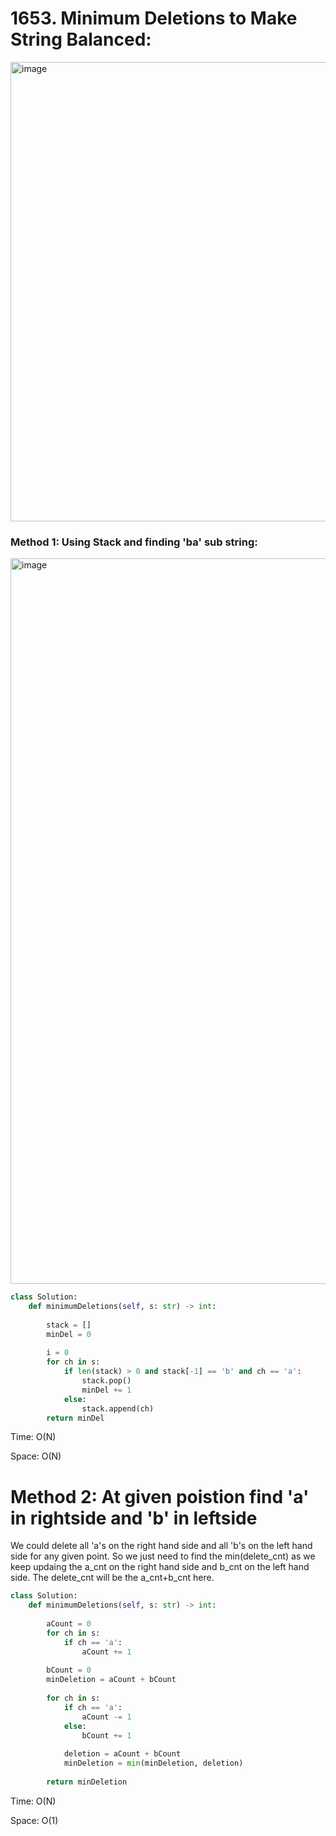 # 1653. Minimum Deletions to Make String Balanced:

<img width="735" alt="image" src="https://user-images.githubusercontent.com/35987583/166123093-96c877ae-3f89-40fa-b739-2f4728deaf19.png">




### Method 1: Using Stack and finding 'ba' sub string:

<img width="1161" alt="image" src="https://user-images.githubusercontent.com/35987583/166123111-ebb0b604-35e5-4589-8952-6ed8af416f46.png">

```python
class Solution:
    def minimumDeletions(self, s: str) -> int:
        
        stack = []
        minDel = 0
        
        i = 0
        for ch in s:
            if len(stack) > 0 and stack[-1] == 'b' and ch == 'a':
                stack.pop()
                minDel += 1
            else:
                stack.append(ch)
        return minDel
```

Time: O(N)

Space: O(N)


# Method 2: At given poistion find 'a' in rightside and 'b' in leftside

We could delete all 'a's on the right hand side and all 'b's on the left hand side for any given point. So we just need to find the min(delete_cnt) as we keep updaing the a_cnt on the right hand side and b_cnt on the left hand side. The delete_cnt will be the a_cnt+b_cnt here.

```python
class Solution:
    def minimumDeletions(self, s: str) -> int:
        
        aCount = 0
        for ch in s:
            if ch == 'a':
                aCount += 1
                
        bCount = 0    
        minDeletion = aCount + bCount
        
        for ch in s:
            if ch == 'a':
                aCount -= 1
            else:
                bCount += 1
                
            deletion = aCount + bCount
            minDeletion = min(minDeletion, deletion)
            
        return minDeletion
```
Time: O(N)

Space: O(1)
